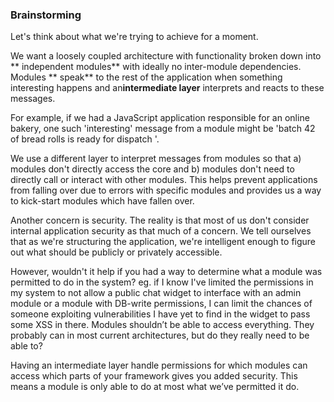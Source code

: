 ### Brainstorming

Let's think about what we're trying to achieve for a moment. 

We want a loosely coupled architecture with functionality broken down into **
independent modules** with ideally no inter-module dependencies. Modules **
speak** to the rest of the application when something interesting happens and
an**intermediate layer** interprets and reacts to these messages. 

For example, if we had a JavaScript application responsible for an online
bakery, one such 'interesting' message from a module might be 'batch 42 of bread
rolls is ready for dispatch
'. 

We use a different layer to interpret messages from modules so that a) modules
don't directly access the core and b) modules don't need to directly call or 
interact with other modules. This helps prevent applications from falling over 
due to errors with specific modules and provides us a way to kick-start modules 
which have fallen over.

Another concern is security. The reality is that most of us don't consider
internal application security as that much of a concern. We tell ourselves that 
as we're structuring the application, we're intelligent enough to figure out 
what should be publicly or privately accessible.

However, wouldn't it help if you had a way to determine what a module was
permitted to do in the system? eg. if I know I've limited the permissions in my 
system to not allow a public chat widget to interface with an admin module or a 
module with DB-write permissions, I can limit the chances of someone exploiting 
vulnerabilities I have yet to find in the widget to pass some XSS in there. 
Modules shouldn’t be able to access everything. They probably can in most 
current architectures, but do they really need to be able to?

Having an intermediate layer handle permissions for which modules can access
which parts of your framework gives you added security. This means a module is 
only able to do at most what we’ve permitted it do.